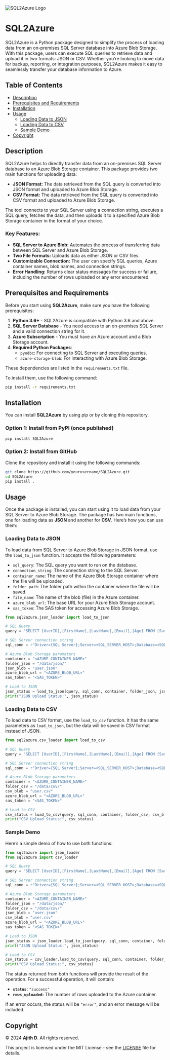 <picture align="center">
  <source media="(prefers-color-scheme: dark)" srcset="https://ik.imagekit.io/isyob5kdk4y/pixelcut-export_LLUfSTxHg.png?updatedAt=1734718506267">
  <img alt="SQL2Azure Logo" src="https://ik.imagekit.io/isyob5kdk4y/pixelcut-export_LLUfSTxHg.png?updatedAt=1734718506267">
</picture>

# SQL2Azure

SQL2Azure is a Python package designed to simplify the process of loading data from an on-premises SQL Server database into Azure Blob Storage. With this package, users can execute SQL queries to retrieve data and upload it in two formats: JSON or CSV. Whether you’re looking to move data for backup, reporting, or integration purposes, SQL2Azure makes it easy to seamlessly transfer your database information to Azure.

## Table of Contents
- [Description](#description)
- [Prerequisites and Requirements](#prerequisites-and-requirements)
- [Installation](#installation)
- [Usage](#usage)
  - [Loading Data to JSON](#loading-data-to-json)
  - [Loading Data to CSV](#loading-data-to-csv)
  - [Sample Demo](#sample-demo)
- [Copyright](#copyright)

## Description

SQL2Azure helps to directly transfer data from an on-premises SQL Server database to an Azure Blob Storage container. This package provides two main functions for uploading data:
- **JSON Format:** The data retrieved from the SQL query is converted into JSON format and uploaded to Azure Blob Storage.
- **CSV Format:** The data retrieved from the SQL query is converted into CSV format and uploaded to Azure Blob Storage.

The tool connects to your SQL Server using a connection string, executes a SQL query, fetches the data, and then uploads it to a specified Azure Blob Storage container in the format of your choice.

### Key Features:
- **SQL Server to Azure Blob:** Automates the process of transferring data between SQL Server and Azure Blob Storage.
- **Two File Formats:** Uploads data as either JSON or CSV files.
- **Customizable Connection:** The user can specify SQL queries, Azure container names, blob names, and connection strings.
- **Error Handling:** Returns clear status messages for success or failure, including the number of rows uploaded or any error encountered.

## Prerequisites and Requirements

Before you start using **SQL2Azure**, make sure you have the following prerequisites:

1. **Python 3.6+** - SQL2Azure is compatible with Python 3.6 and above.
2. **SQL Server Database** - You need access to an on-premises SQL Server and a valid connection string for it.
3. **Azure Subscription** - You must have an Azure account and a Blob Storage account.
4. **Required Python Packages**:
   - `pyodbc`: For connecting to SQL Server and executing queries.
   - `azure-storage-blob`: For interacting with Azure Blob Storage.

These dependencies are listed in the `requirements.txt` file.

To install them, use the following command:
```bash
pip install -r requirements.txt
```

## Installation

You can install **SQL2Azure** by using pip or by cloning this repository.

### Option 1: Install from PyPI (once published)
```bash
pip install SQL2Azure
```

### Option 2: Install from GitHub
Clone the repository and install it using the following commands:
```bash
git clone https://github.com/yourusername/SQL2Azure.git
cd SQL2Azure
pip install .
```

## Usage

Once the package is installed, you can start using it to load data from your SQL Server to Azure Blob Storage. The package has two main functions, one for loading data as **JSON** and another for **CSV**. Here’s how you can use them:

### Loading Data to JSON

To load data from SQL Server to Azure Blob Storage in JSON format, use the `load_to_json` function. It accepts the following parameters:
- `sql_query`: The SQL query you want to run on the database.
- `connection_string`: The connection string to the SQL Server.
- `container_name`: The name of the Azure Blob Storage container where the file will be uploaded.
- `folder_path`: The folder path within the container where the file will be saved.
- `file_name`: The name of the blob (file) in the Azure container.
- `azure_blob_url`: The base URL for your Azure Blob Storage account.
- `sas_token`: The SAS token for accessing Azure Blob Storage.

```python
from sql2azure.json_loader import load_to_json

# SQL Query
query = "SELECT [UserID],[FirstName],[LastName],[Email],[Age] FROM [SampleDB].[dbo].[Users]"

# SQL Server connection string
sql_conn = r"Driver={SQL Server};Server=<SQL_SERVER_HOST>;Database=<SQL_SERVER_DB>;Trusted_Connection=yes;"

# Azure Blob Storage parameters
container = "<AZURE_CONTAINER_NAME>"
folder_json = "/data/json/"
json_blob = "user.json"
azure_blob_url = "<AZURE_BLOB_URL>"
sas_token = "<SAS_TOKEN>"

# Load to JSON
json_status = load_to_json(query, sql_conn, container, folder_json, json_blob, azure_blob_url, sas_token)
print("JSON Upload Status:", json_status)
```

### Loading Data to CSV

To load data to CSV format, use the `load_to_csv` function. It has the same parameters as `load_to_json`, but the data will be saved in CSV format instead of JSON.

```python
from sql2azure.csv_loader import load_to_csv

# SQL Query
query = "SELECT [UserID],[FirstName],[LastName],[Email],[Age] FROM [SampleDB].[dbo].[Users]"

# SQL Server connection string
sql_conn = r"Driver={SQL Server};Server=<SQL_SERVER_HOST>;Database=<SQL_SERVER_DB>;Trusted_Connection=yes;"

# Azure Blob Storage parameters
container = "<AZURE_CONTAINER_NAME>"
folder_csv = "/data/csv/"
csv_blob = "user.csv"
azure_blob_url = "<AZURE_BLOB_URL>"
sas_token = "<SAS_TOKEN>"

# Load to CSV
csv_status = load_to_csv(query, sql_conn, container, folder_csv, csv_blob, azure_blob_url, sas_token)
print("CSV Upload Status:", csv_status)
```

### Sample Demo

Here’s a simple demo of how to use both functions:

```python
from sql2azure import json_loader
from sql2azure import csv_loader

# SQL Query
query = "SELECT [UserID],[FirstName],[LastName],[Email],[Age] FROM [SampleDB].[dbo].[Users]"

# SQL Server connection string
sql_conn = r"Driver={SQL Server};Server=<SQL_SERVER_HOST>;Database=<SQL_SERVER_DB>;Trusted_Connection=yes;"

# Azure Blob Storage parameters
container = "<AZURE_CONTAINER_NAME>"
folder_json = "/data/json/"
folder_csv = "/data/csv/"
json_blob = "user.json"
csv_blob = "user.csv"
azure_blob_url = "<AZURE_BLOB_URL>"
sas_token = "<SAS_TOKEN>"

# Load to JSON
json_status = json_loader.load_to_json(query, sql_conn, container, folder_json, json_blob, azure_blob_url, sas_token)
print("JSON Upload Status:", json_status)

# Load to CSV
csv_status = csv_loader.load_to_csv(query, sql_conn, container, folder_csv, csv_blob, azure_blob_url, sas_token)
print("CSV Upload Status:", csv_status)
```

The status returned from both functions will provide the result of the operation. For a successful operation, it will contain:
- **`status`:** `"success"`
- **`rows_uploaded`:** The number of rows uploaded to the Azure container.

If an error occurs, the status will be `"error"`, and an error message will be included.
## Copyright

© 2024 **Ajith D**. All rights reserved.

This project is licensed under the MIT License - see the [LICENSE](LICENSE) file for details.